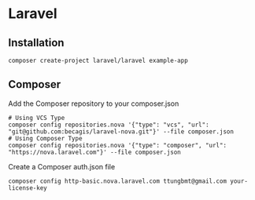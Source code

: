 # Laravel

## Installation


```shell
composer create-project laravel/laravel example-app
```

## Composer
Add the Composer repository to your composer.json
```shell
# Using VCS Type
composer config repositories.nova '{"type": "vcs", "url": "git@github.com:becagis/laravel-nova.git"}' --file composer.json
# Using Composer Type
composer config repositories.nova '{"type": "composer", "url": "https://nova.laravel.com"}' --file composer.json
```

Create a Composer auth.json file
```shell
composer config http-basic.nova.laravel.com ttungbmt@gmail.com your-license-key
```
